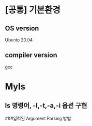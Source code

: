# [공통] 기본환경
## OS version
Ubunto 20.04
## compiler version
gcc 

# Myls
## ls 명령어, -l,-t,-a,-i 옵션 구현

###입력된 Argument Parsing 방법
